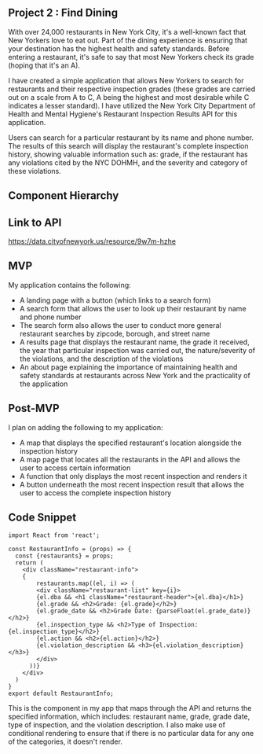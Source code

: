 ## Project 2 : Find Dining

With over 24,000 restaurants in New York City, it's a well-known fact that New
Yorkers love to eat out. Part of the dining experience is ensuring that
your destination has the highest health and safety standards. Before entering
a restaurant, it's safe to say that most New Yorkers check its grade (hoping
that it's an A).

I have created a simple application that allows New Yorkers to search
for restaurants and their respective inspection grades (these grades are
carried out on a scale from A to C, A being the highest and most desirable
while C indicates a lesser standard). I have utilized the New York City
Department of Health and Mental Hygiene's Restaurant Inspection Results API
for this application.

Users can search for a particular restaurant by its name and phone number.
The results of this search will display the restaurant's complete inspection
history, showing valuable information such as: grade, if the restaurant has
any violations cited by the NYC DOHMH, and the severity and category
of these violations.

## Component Hierarchy


## Link to API
https://data.cityofnewyork.us/resource/9w7m-hzhe

## MVP
My application contains the following:

+ A landing page with a button (which links to a search form)
+ A search form that allows the user to look up their restaurant by name and
phone number
+ The search form also allows the user to conduct more general restaurant
searches by zipcode, borough, and street name
+ A results page that displays the restaurant name, the grade it received,
the year that particular inspection was carried out, the nature/severity of the
violations, and the description of the violations
+ An about page explaining the importance of maintaining health and safety
standards at restaurants across New York and the practicality of the application

## Post-MVP
I plan on adding the following to my application:

+ A map that displays the specified restaurant's location alongside the
inspection history
+ A map page that locates all the restaurants in the API and allows the user
to access certain information
+ A function that only displays the most recent inspection and renders it
+ A button underneath the most recent inspection result that allows the user
to access the complete inspection history

## Code Snippet

```
import React from 'react';

const RestaurantInfo = (props) => {
  const {restaurants} = props;
  return (
    <div className="restaurant-info">
    {
        restaurants.map((el, i) => (
        <div className="restaurant-list" key={i}>
        {el.dba && <h1 className="restaurant-header">{el.dba}</h1>}
        {el.grade && <h2>Grade: {el.grade}</h2>}
        {el.grade_date && <h2>Grade Date: {parseFloat(el.grade_date)}</h2>}
        {el.inspection_type && <h2>Type of Inspection: {el.inspection_type}</h2>}
        {el.action && <h2>{el.action}</h2>}
        {el.violation_description && <h3>{el.violation_description}</h3>}
        </div>
      ))}
    </div>
  )
}
export default RestaurantInfo;
```
This is the component in my app that maps through the API and returns
the specified information, which includes: restaurant name, grade, grade date,
type of inspection, and the violation description. I also make use of conditional
rendering to ensure that if there is no particular data for any one of the
categories, it doesn't render.
